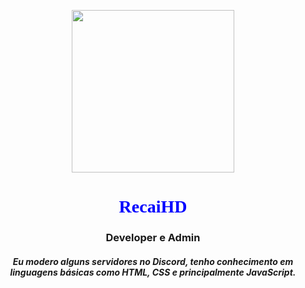 <p align="center">
  <img src="https://i.postimg.cc/qM1JvY8k/da2a0b43fd6e7bc84247af32c9698fdecfb6332e-1.gif" width="260" height="260" />
</p>
<h1 align="center" style="color: blue; font-family: 'Press Start 2P', cursive;">
  RecaiHD
</h1>
<h3 align="center">Developer e Admin</h3>
<h5 align="center">
  Eu modero alguns servidores no Discord, tenho conhecimento em linguagens básicas como HTML, CSS e principalmente JavaScript.
</h5>
